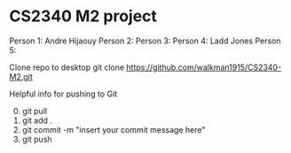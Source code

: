 # CS2340 M2 project


Person 1: Andre Hijaouy
Person 2:
Person 3:
Person 4: Ladd Jones
Person 5:

Clone repo to desktop git clone https://github.com/walkman1915/CS2340-M2.git


Helpful info for pushing to Git

0. git pull
1. git add .
2. git commit -m "insert your commit message here"
3. git push 
